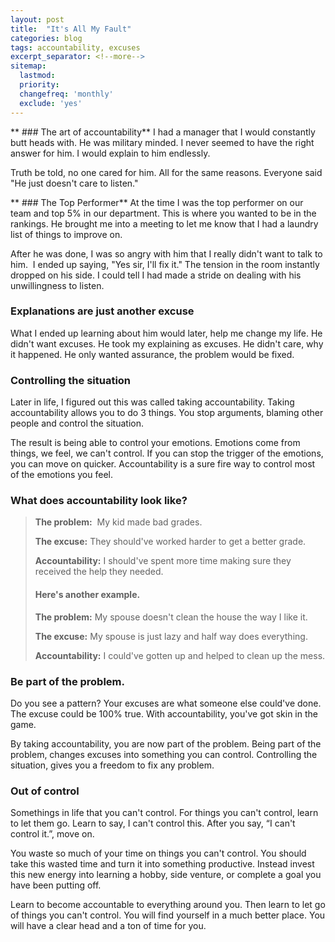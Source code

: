 ```yaml
---
layout: post
title:  "It's All My Fault"
categories: blog
tags: accountability, excuses
excerpt_separator: <!--more-->
sitemap:
  lastmod: 
  priority: 
  changefreq: 'monthly'
  exclude: 'yes'
---
```

** ### The art of accountability**
I had a manager that I would constantly butt heads with. He was military minded. I never seemed to have the right answer for him. I would explain to him endlessly. 

Truth be told, no one cared for him. All for the same reasons. Everyone said "He just doesn't care to listen." <!--more-->

** ### The Top Performer**
At the time I was the top performer on our team and top 5% in our department. This is where you wanted to be in the rankings. He brought me into a meeting to let me know that I had a laundry list of things to improve on. 

After he was done, I was so angry with him that I really didn't want to talk to him.  I ended up saying, "Yes sir, I'll fix it." The tension in the room instantly dropped on his side. I could tell I had made a stride on dealing with his unwillingness to listen.

### Explanations are just another excuse
What I ended up learning about him would later, help me change my life. He didn't want excuses. He took my explaining as excuses. He didn't care, why it happened. He only wanted assurance, the problem would be fixed. 

### Controlling the situation
Later in life, I figured out this was called taking accountability. Taking accountability allows you to do 3 things. You stop arguments, blaming other people and control the situation.

The result is being able to control your emotions. Emotions come from things, we feel, we can't control. If you can stop the trigger of the emotions, you can move on quicker. Accountability is a sure fire way to control most of the emotions you feel. 

### What does accountability look like?
>**The problem:**  My kid made bad grades. 
>
>**The excuse:** They should've worked harder to get a better grade.
>
>**Accountability:** I should've spent more time making sure they received the help they needed.
>
>
>#### Here's another example.
>
>**The problem:** My spouse doesn't clean the house the way I like it.
>
>**The excuse:** My spouse is just lazy and half way does everything.
>
>**Accountability:** I could've gotten up and helped to clean up the mess. 

### Be part of the problem.
Do you see a pattern? Your excuses are what someone else could've done. The excuse could be 100% true. With accountability, you've got skin in the game. 

By taking accountability, you are now part of the problem. Being part of the problem, changes excuses into something you can control. Controlling the situation, gives you a freedom to fix any problem. 

### Out of control
Somethings in life that you can't control. For things you can't control, learn to let them go. Learn to say, I can't control this. After you say, “I can't control it.”, move on. 

You waste so much of your time on things you can't control. You should take this wasted time and turn it into something productive. Instead invest this new energy into learning a hobby, side venture, or complete a goal you have been putting off.

Learn to become accountable to everything around you. Then learn to let go of things you can't control. You will find yourself in a much better place. You will have a clear head and a ton of time for you.
